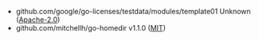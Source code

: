 
 - github.com/google/go-licenses/testdata/modules/template01 Unknown ([Apache-2.0](https://github.com/google/go-licenses/blob/HEAD/testdata/modules/template01/LICENSE))
 - github.com/mitchellh/go-homedir v1.1.0 ([MIT](https://github.com/mitchellh/go-homedir/blob/v1.1.0/LICENSE))
